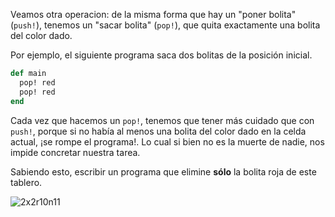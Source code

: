 Veamos otra operacion: de la misma forma que hay un "poner bolita" (`push!`), tenemos un "sacar bolita" (`pop!`), que quita exactamente una bolita del color dado.

Por ejemplo, el siguiente programa saca dos bolitas de la posición inicial.

```ruby
def main
  pop! red
  pop! red
end
```

Cada vez que hacemos un `pop!`, tenemos que tener más cuidado que con `push!`, porque si no había al menos una bolita del color dado en la celda actual, ¡se rompe el programa!. Lo cual si bien no es la muerte de nadie, nos impide concretar nuestra tarea.

Sabiendo esto, escribir un programa que elimine **sólo** la bolita roja de este tablero.

![2x2r10n11](https://raw.githubusercontent.com/mumuki/mumuki-fundamentos-ruby-stones-guia-1-primeros-programas/master/2x2r10n11.png)



